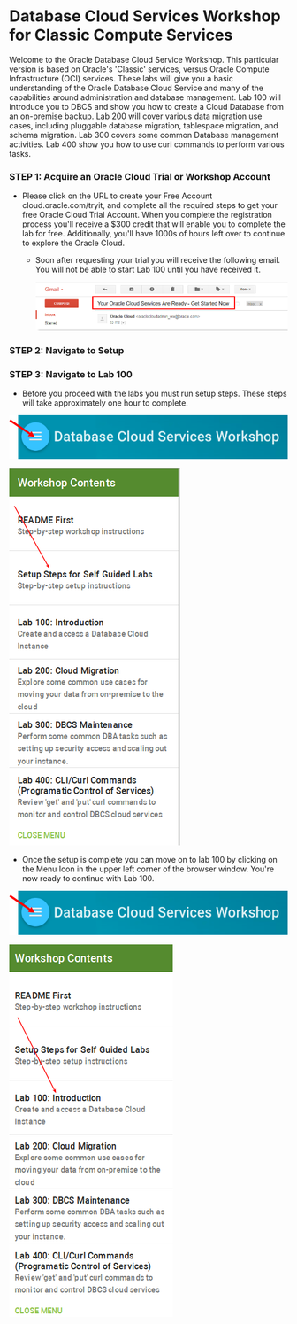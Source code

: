 # Database Cloud Services Workshop for Classic Compute Services

Welcome to the Oracle Database Cloud Service Workshop.  This particular version is based on Oracle's 'Classic' services, versus Oracle Compute Infrastructure (OCI) services.  These labs will give you a basic understanding of the Oracle Database Cloud Service and many of the capabilities around administration and database management.  Lab 100 will introduce you to DBCS and show you how to create a Cloud Database from an on-premise backup.  Lab 200 will cover various data migration use cases, including pluggable database migration, tablespace migration, and schema migration.  Lab 300 covers some common Database management activities.  Lab 400 show you how to use curl commands to perform various tasks.

### **STEP 1**:  Acquire an Oracle Cloud Trial or Workshop Account

- Please click on the URL to create your Free Account cloud.oracle.com/tryit, and complete all the required steps to get your free Oracle Cloud Trial Account. When you complete the registration process you'll receive a $300 credit that will enable you to complete the lab for free. Additionally, you'll have 1000s of hours left over to continue to explore the Oracle Cloud.
  - Soon after requesting your trial you will receive the following email. You will not be able to start Lab 100 until you have received it.

    ![](images/trial.png) 

### **STEP 2**:  Navigate to Setup

### **STEP 3**:  Navigate to Lab 100

- Before you proceed with the labs you must run setup steps.  These steps will take approximately one hour to complete.

![](images/WorkshopMenu.png)

![](images/setup.png)

- Once the setup is complete you can move on to lab 100 by clicking on the Menu Icon in the upper left corner of the browser window. You're now ready to continue with Lab 100.

![](images/WorkshopMenu.png)

![](images/ss_lab100.png)